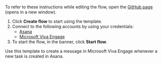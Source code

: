To refer to these instructions while editing the flow, open the [GitHub page](https://github.com/ot4i/app-connect-templates/tree/main/resources/markdown/Create%20a%20message%20in%20Microsoft%20Viva%20Engage%20when%20a%20new%20task%20is%20created%20in%20Asana_instructions.md) (opens in a new window).

1. Click **Create flow** to start using the template.
2. Connect to the following accounts by using your credentials:
   - [Asana](https://www.ibm.com/docs/en/app-connect/containers_cd?topic=apps-asana) 
   - [Microsoft Viva Engage](https://www.ibm.com/docs/en/app-connect/containers_cd?topic=apps-yammer)
3. To start the flow, in the banner, click **Start flow**.

Use this template to create a message in Microsoft Viva Engage whenever a new task is created in Asana.




